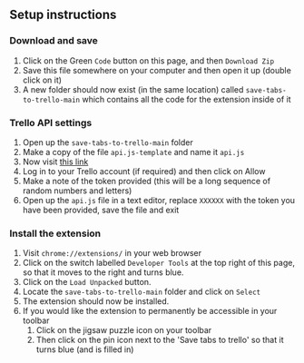 ## Setup instructions

### Download and save

1. Click on the Green `Code` button on this page, and then `Download Zip`
2. Save this file somewhere on your computer and then open it up (double click on it)
3. A new folder should now exist (in the same location) called `save-tabs-to-trello-main` which contains all the code for the extension inside of it

### Trello API settings

1. Open up the `save-tabs-to-trello-main` folder
2. Make a copy of the file `api.js-template` and name it `api.js`
3. Now visit [this link](https://trello.com/1/authorize?expiration=never&scope=read,write,account&response_type=token&key=136d43afb4bd6e49971a92a613ffddaf) 
4. Log in to your Trello account (if required) and then click on Allow
5. Make a note of the token provided (this will be a long sequence of random numbers and letters)
6. Open up the `api.js` file in a text editor, replace `XXXXXX` with the token you have been provided, save the file and exit

### Install the extension

1. Visit `chrome://extensions/` in your web browser
2. Click on the switch labelled `Developer Tools` at the top right of this page, so that it moves to the right and turns blue.
3. Click on the `Load Unpacked` button.
4. Locate the `save-tabs-to-trello-main` folder and click on `Select`
5. The extension should now be installed.
6. If you would like the extension to permanently be accessible in your toolbar
   1. Click on the jigsaw puzzle icon on your toolbar
   2. Then click on the pin icon next to the 'Save tabs to trello' so that it turns blue (and is filled in)